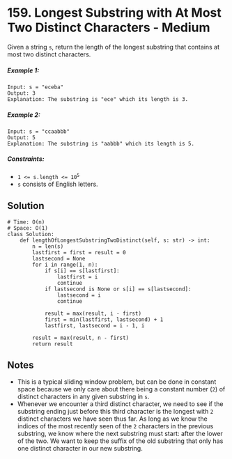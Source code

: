 # 159. Longest Substring with At Most Two Distinct Characters - Medium

Given a string `s`, return the length of the longest substring that contains at most two distinct characters.

##### Example 1:

```
Input: s = "eceba"
Output: 3
Explanation: The substring is "ece" which its length is 3.
```

##### Example 2:

```
Input: s = "ccaabbb"
Output: 5
Explanation: The substring is "aabbb" which its length is 5.
```

##### Constraints:

- <code>1 <= s.length <= 10<sup>5</sup></code>
- `s` consists of English letters.

## Solution

```
# Time: O(n)
# Space: O(1)
class Solution:
    def lengthOfLongestSubstringTwoDistinct(self, s: str) -> int:
        n = len(s)
        lastfirst = first = result = 0
        lastsecond = None
        for i in range(1, n):
            if s[i] == s[lastfirst]:
                lastfirst = i
                continue
            if lastsecond is None or s[i] == s[lastsecond]:
                lastsecond = i
                continue
            
            result = max(result, i - first)
            first = min(lastfirst, lastsecond) + 1
            lastfirst, lastsecond = i - 1, i
        
        result = max(result, n - first)
        return result
```

## Notes
- This is a typical sliding window problem, but can be done in constant space because we only care about there being a constant number (`2`) of distinct characters in any given substring in `s`.
- Whenever we encounter a third distinct character, we need to see if the substring ending just before this third character is the longest with `2` distinct characters we have seen thus far. As long as we know the indices of the most recently seen of the `2` characters in the previous substring, we know where the next substring must start: after the lower of the two. We want to keep the suffix of the old substring that only has one distinct character in our new substring.